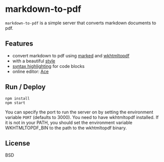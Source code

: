 # markdown-to-pdf

`markdown-to-pdf` is a simple server that converts markdown documents to pdf.

## Features

* convert markdown to pdf using [marked](https://github.com/chjj/marked) and [wkhtmltopdf](http://wkhtmltopdf.org/)
* with a beautiful [style](https://github.com/mixu/markdown-styles)
* [syntax highlighting](https://highlightjs.org/) for code blocks
* online editor: [Ace](http://ace.c9.io/)

## Run / Deploy
```
npm install
npm start
```
You can specify the port to run the server on by setting the environment variable `PORT` (defaults to 3000).
You need to have wkhtmltopdf installed. If it is not in your PATH, you should set the environment variable
WKHTMLTOPDF_BIN to the path to the wkhtmltopdf binary.

## License
BSD
